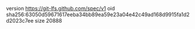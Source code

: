 version https://git-lfs.github.com/spec/v1
oid sha256:63050d59671617eeba34bb89ea59e23a04e42c49ad168d9915fa1d2d2023c7ee
size 20888
